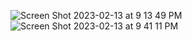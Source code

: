 ![Screen Shot 2023-02-13 at 9 13 49 PM](https://user-images.githubusercontent.com/123911761/218628738-3e6bf3b3-df60-4722-91d2-3b2459c51bcd.png)
![Screen Shot 2023-02-13 at 9 41 11 PM](https://user-images.githubusercontent.com/123911761/218632473-c6cca423-3230-45f0-affc-a046dc3fd836.png)
